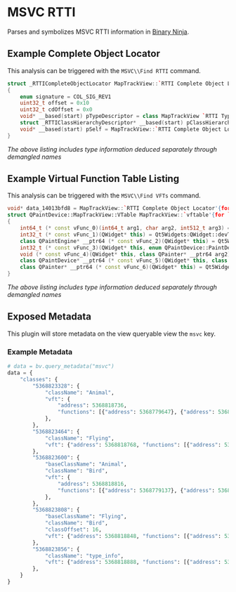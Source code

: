 # MSVC RTTI

Parses and symbolizes MSVC RTTI information in [Binary Ninja].

## Example Complete Object Locator

This analysis can be triggered with the `MSVC\\Find RTTI` command.

```cpp
struct _RTTICompleteObjectLocator MapTrackView::`RTTI Complete Object Locator'{for `QPaintDevice'} = 
{
    enum signature = COL_SIG_REV1
    uint32_t offset = 0x10
    uint32_t cdOffset = 0x0
    void* __based(start) pTypeDescriptor = class MapTrackView `RTTI Type Descriptor' {__dos_header + 0x2071e8}
    struct _RTTIClassHierarchyDescriptor* __based(start) pClassHierarchyDescriptor = MapTrackView::`RTTI Class Hierarchy Descriptor' {__dos_header + 0x1c6128}
    void* __based(start) pSelf = MapTrackView::`RTTI Complete Object Locator'{for `QPaintDevice'} {__dos_header + 0x1c61a0}
}
```

_The above listing includes type information deduced separately through demangled names_

## Example Virtual Function Table Listing

This analysis can be triggered with the `MSVC\\Find VFTs` command.

```cpp
void* data_14013bfd8 = MapTrackView::`RTTI Complete Object Locator'{for `QPaintDevice'}
struct QPaintDevice::MapTrackView::VTable MapTrackView::`vftable'{for `QPaintDevice'} = 
{
    int64_t (* const vFunc_0)(int64_t arg1, char arg2, int512_t arg3) = sub_140053114
    int32_t (* const vFunc_1)(QWidget* this) = Qt5Widgets:QWidget::devType(QWidget* this) const__ptr64
    class QPaintEngine* __ptr64 (* const vFunc_2)(QWidget* this) = Qt5Widgets:QWidget::paintEngine(QWidget* this) const__ptr64
    int32_t (* const vFunc_3)(QWidget* this, enum QPaintDevice::PaintDeviceMetric arg2) = Qt5Widgets:QWidget::metric(QWidget* this, enum QPaintDevice::PaintDeviceMetric) const__ptr64
    void (* const vFunc_4)(QWidget* this, class QPainter* __ptr64 arg2) = Qt5Widgets:QWidget::initPainter(QWidget* this, class QPainter* __ptr64) const__ptr64
    class QPaintDevice* __ptr64 (* const vFunc_5)(QWidget* this, class QPoint* __ptr64 arg2) = Qt5Widgets:QWidget::redirected(QWidget* this, class QPoint* __ptr64) const__ptr64
    class QPainter* __ptr64 (* const vFunc_6)(QWidget* this) = Qt5Widgets:QWidget::sharedPainter(QWidget* this) const__ptr64
}
```

_The above listing includes type information deduced separately through demangled names_

## Exposed Metadata

This plugin will store metadata on the view queryable view the `msvc` key.

### Example Metadata

```py
# data = bv.query_metadata("msvc")
data = {
    "classes": {
        "5368823328": {
            "className": "Animal",
            "vft": {
                "address": 5368818736,
                "functions": [{"address": 5368779647}, {"address": 5368779152}],
            },
        },
        "5368823464": {
            "className": "Flying",
            "vft": {"address": 5368818768, "functions": [{"address": 5368778982}]},
        },
        "5368823600": {
            "baseClassName": "Animal",
            "className": "Bird",
            "vft": {
                "address": 5368818816,
                "functions": [{"address": 5368779137}, {"address": 5368779272}],
            },
        },
        "5368823808": {
            "baseClassName": "Flying",
            "className": "Bird",
            "classOffset": 16,
            "vft": {"address": 5368818848, "functions": [{"address": 5368778982}]},
        },
        "5368823856": {
            "className": "type_info",
            "vft": {"address": 5368818888, "functions": [{"address": 5368778927}]},
        },
    }
}
```

[Binary Ninja]: https://binary.ninja
